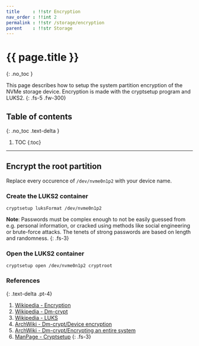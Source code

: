```yaml
---
title     : !!str Encryption
nav_order : !!int 2
permalink : !!str /storage/encryption
parent    : !!str Storage
---
```


# {{ page.title }}
{: .no_toc }

This page describes how to setup the system partition encryption of the NVMe storage device. Encryption is made with the cryptsetup program and LUKS2.
{: .fs-5 .fw-300}

## Table of contents
{: .no_toc .text-delta }

1. TOC
{:toc}

---

## Encrypt the root partition

Replace every occurence of `/dev/nvme0n1p2` with your device name.

### Create the LUKS2 container
```
cryptsetup luksFormat /dev/nvme0n1p2
```

**Note**: Passwords must be complex enough to not be easily guessed from e.g. personal information, or cracked using methods like social engineering or brute-force attacks. The tenets of strong passwords are based on length and randomness.
{: .fs-3}

### Open the LUKS2 container
```
cryptsetup open /dev/nvme0n1p2 cryptroot
```

### References
{: .text-delta .pt-4}

1. [Wikipedia - Encryption](https://en.wikipedia.org/wiki/Encryption)
1. [Wikipedia - Dm-crypt](https://en.wikipedia.org/wiki/Dm-crypt)
1. [Wikipedia - LUKS](https://en.wikipedia.org/wiki/Linux_Unified_Key_Setup)
1. [ArchWiki - Dm-crypt/Device encryption](https://wiki.archlinux.org/index.php/Dm-crypt/Device_encryption)
1. [ArchWiki - Dm-crypt/Encrypting an entire system](https://wiki.archlinux.org/index.php/Dm-crypt/Encrypting_an_entire_system)
1. [ManPage - Cryptsetup](https://jlk.fjfi.cvut.cz/arch/manpages/man/core/cryptsetup/cryptsetup.8.en)
{: .fs-3}
